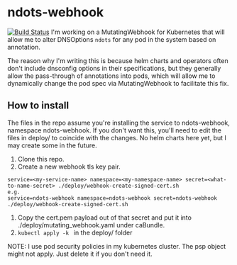 # ndots-webhook
[![Build Status](https://drone.k.vsix.me/api/badges/support/ndots-webhook/status.svg?ref=refs/heads/main)](https://drone.k.vsix.me/support/ndots-webhook)
I'm working on a MutatingWebhook for Kubernetes that will allow me to alter DNSOptions `ndots` for any pod in the system based on annotation.

The reason why I'm writing this is because helm charts and operators often don't include dnsconfig options in their specifications, but they generally
allow the pass-through of annotations into pods, which will allow me to dynamically change the pod spec via MutatingWebhook to facilitate this fix.


## How to install
The files in the repo assume you're installing the service to ndots-webhook, namespace ndots-webhook.  If you don't want this, you'll need to edit the files in deploy/ to coincide with the changes.  No helm charts here yet, but I may create some in the future.

  1. Clone this repo.
  1. Create a new webhook tls key pair.
```
service=<my-service-name> namespace=<my-namespace-name> secret=<what-to-name-secret> ./deploy/webhook-create-signed-cert.sh
e.g.
service=ndots-webhook namespace=ndots-webhook secret=ndots-webhook ./deploy/webhook-create-signed-cert.sh
```
  1. Copy the cert.pem payload out of that secret and put it into ./deploy/mutating_webhook.yaml under caBundle.
  1. `kubectl apply -k ` in the deploy/ folder

NOTE: I use pod security policies in my kubernetes cluster.  The psp object might not apply.  Just delete it if you don't need it.
